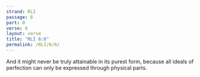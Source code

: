 ```yaml
---
strand: RLI
passage: 6
part: 0
verse: 6
layout: verse
title: "RLI 6:6"
permalink: /RLI/6/6/
---
```

And it might never be truly attainable in its purest form, because all ideals of perfection can only be expressed through physical parts.

